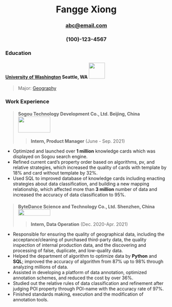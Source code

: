 # <center> Fangge Xiong  </center> 
### <center> abc@email.com </center> 
### <center> (100)-123-4567 </center> 
 

### Education
#### [University of Washington](https://www.washington.edu/)           Seattle, WA <img src="https://upload.wikimedia.org/wikipedia/en/thumb/5/58/University_of_Washington_seal.svg/1200px-University_of_Washington_seal.svg.png" width="50" height="50" />

 > Major: [Geography](https://geography.washington.edu/) 

### Work Experience 
> #### Sogou Technology Development Co., Ltd.                  Beijing, China     <img src="https://imageio.forbes.com/specials-images/imageserve/60ed9fa4a1c8a3e00e14c67c/Sogou-Logo/960x0.jpg?fit=bounds&format=jpg&width=960" width="100" height="50" />
>> **Intern, Product Manager**  (June - Sep. 2021)
-	Optimized and launched over **1 million** knowledge cards which was displayed on Sogou search engine.
-	Refined current card’s property order based on algorithms, pv, and relative strategies, which increased the quality of cards with template by 18% and card without template by 32%.
-	Used SQL to improved database of knowledge cards including enacting strategies about data classification, and building a new mapping relationship, which affected more than **3 million** number of data and increased the accuracy of data classification to 95%.


> #### ByteDance Science and Technology Co., Ltd.              Shenzhen, China    <img src="https://upload.wikimedia.org/wikipedia/commons/thumb/0/07/ByteDance_logo_English.svg/2560px-ByteDance_logo_English.svg.png" width="100" height="20" />
>> **Intern, Data Operation**  (Dec. 2020-Apr. 2021)
-	Responsible for ensuring the quality of geographical data, including the acceptance/cleaning of purchased third-party data, the quality inspection of internal production data, and the discovering and processing of false, duplicate, and low-quality data.
-	Helped the department of algorithm to optimize data by **Python** and **SQL**; improved the accuracy of algorithm from 87% up to 98% through analyzing millions of data.
-	Assisted in developing a platform of data annotation, optimized annotation schemes, and reduced the cost by over 36%.
-	Studied out the relative rules of data classification and refinement after judging POI property through POI-name with the accuracy rate of 97%.
-	Finished standards making, execution and the modification of annotation tools.

